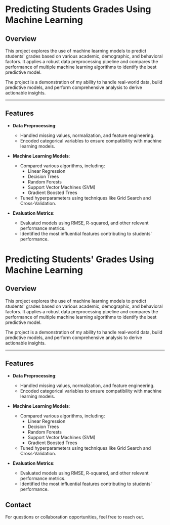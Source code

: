 # Predicting Students Grades Using Machine Learning

## Overview
This project explores the use of machine learning models to predict students' grades based on various academic, demographic, and behavioral factors. It applies a robust data preprocessing pipeline and compares the performance of multiple machine learning algorithms to identify the best predictive model.

The project is a demonstration of my ability to handle real-world data, build predictive models, and perform comprehensive analysis to derive actionable insights.

---

## Features
- **Data Preprocessing**:
  - Handled missing values, normalization, and feature engineering.
  - Encoded categorical variables to ensure compatibility with machine learning models.

- **Machine Learning Models**:
  - Compared various algorithms, including:
    - Linear Regression
    - Decision Trees
    - Random Forests
    - Support Vector Machines (SVM)
    - Gradient Boosted Trees
  - Tuned hyperparameters using techniques like Grid Search and Cross-Validation.

- **Evaluation Metrics**:
  - Evaluated models using RMSE, R-squared, and other relevant performance metrics.
  - Identified the most influential features contributing to students' performance.

# Predicting Students' Grades Using Machine Learning

## Overview
This project explores the use of machine learning models to predict students' grades based on various academic, demographic, and behavioral factors. It applies a robust data preprocessing pipeline and compares the performance of multiple machine learning algorithms to identify the best predictive model.

The project is a demonstration of my ability to handle real-world data, build predictive models, and perform comprehensive analysis to derive actionable insights.

---

## Features
- **Data Preprocessing**:
  - Handled missing values, normalization, and feature engineering.
  - Encoded categorical variables to ensure compatibility with machine learning models.

- **Machine Learning Models**:
  - Compared various algorithms, including:
    - Linear Regression
    - Decision Trees
    - Random Forests
    - Support Vector Machines (SVM)
    - Gradient Boosted Trees
  - Tuned hyperparameters using techniques like Grid Search and Cross-Validation.

- **Evaluation Metrics**:
  - Evaluated models using RMSE, R-squared, and other relevant performance metrics.
  - Identified the most influential features contributing to students' performance.

## Contact
For questions or collaboration opportunities, feel free to reach out.

